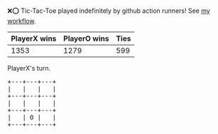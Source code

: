:x::o: Tic-Tac-Toe played indefinitely by github action runners! See [my workflow](.github/workflows/play.yaml).

|PlayerX wins|PlayerO wins|Ties|
|-|-|-|
|1353|1279|599|

PlayerX's turn.

<pre>
+---+---+---+
|   |   |   |
+---+---+---+
|   |   |   |
+---+---+---+
|   | O |   |
+---+---+---+
</pre>